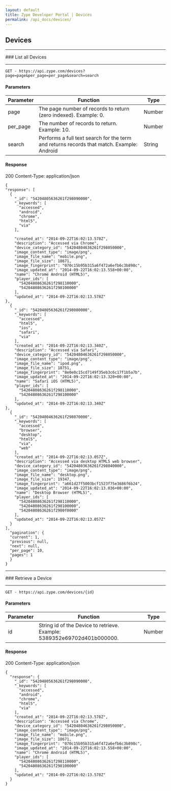 ```yaml
---
layout: default
title: Zype Developer Portal | Devices
permalink: /api_docs/devices/
---
```


## Devices
<hr>
### List all Devices
<hr>
<pre><code>GET - https://api.zype.com/devices?page=page&per_page=per_page&search=search
</code></pre>

#### Parameters

Parameter | Function | Type
--------- | -------- | ----
page | The page number of records to return (zero indexed). Example: 0. | Number
per_page | The number of records to return. Example: 10. | Number
search | Performs a full text search for the term and returns records that match. Example: Android | String

#### Response
200
Content-Type: application/json

<pre><code>{
"response": [
  {
    "&#95;id": "54204805636261f298090000",
    "&#95;keywords": [
      "accessed",
      "android",
      "chrome",
      "html5",
      "via"
    ],

    "created_at": "2014-09-22T16:02:13.578Z",
    "description": "Accessed via Chrome",
    "device_category_id": "54204804636261f298050000",
    "image_content_type": "image/png",
    "image_file_name": "mobile.png",
    "image_file_size": 18671,
    "image_fingerprint": "070c15b95b315a6f472a6efb6c3b898c",
    "image_updated_at": "2014-09-22T16:02:13.558+00:00",
    "name": "Chrome Android (HTML5)",
    "player_ids": [
      "54204808636261f298110000",
      "54204808636261f298100000"
    ],
    "updated_at": "2014-09-22T16:02:13.578Z"
},
  {
    "&#95;id": "54204805636261f298080000",
    "&#95;keywords": [
      "accessed",
      "html5",
      "ios",
      "safari",
      "via"
    ],
    "created_at": "2014-09-22T16:02:13.340Z",
    "description": "Accessed via Safari",
    "device_category_id": "54204804636261f298050000",
    "image_content_type": "image/png",
    "image_file_name": "ipod.png",
    "image_file_size": 18751,
    "image_fingerprint": "8e0e0c15cd7149f35eb3c6c17f1b5a7b",
    "image_updated_at": "2014-09-22T16:02:13.320+00:00",
    "name": "Safari iOS (HTML5)",
    "player_ids": [
      "54204808636261f298110000",
      "54204808636261f298100000"
    ],
    "updated_at": "2014-09-22T16:02:13.340Z"
},
  {
    "&#95;id": "54204804636261f298070000",
    "&#95;keywords": [
      "accessed",
      "browser",
      "desktop",
      "html5",
      "via",
      "web"
    ],
    "created_at": "2014-09-22T16:02:13.057Z",
    "description": "Accessed via desktop HTML5 web browser",
    "device_category_id": "54204803636261f298040000",
    "image_content_type": "image/png",
    "image_file_name": "desktop.png",
    "image_file_size": 19347,
    "image_fingerprint": "a661d27f5003bcf1523f75e3686f6b24",
    "image_updated_at": "2014-09-22T16:02:13.036+00:00",
    "name": "Desktop Browser (HTML5)",
    "player_ids": [
      "54204808636261f298110000",
      "54204808636261f298100000",
      "54204808636261f2980f0000"
    ],
    "updated_at": "2014-09-22T16:02:13.057Z"
  }
],
  "pagination": {
  "current": 1,
  "previous": null,
  "next": null,
  "per_page": 10,
  "pages": 1
  }
}
</code></pre>

<hr>
### Retrieve a Device
<hr>

<pre><code>GET - https://api.zype.com/devices/{id}
</code></pre>

#### Parameters

Parameter | Function | Type
--------- | -------- | ----
id | String id of the Device to retrieve. Example: 5389352e69702d401b000000. | Number

#### Response
200
Content-Type: application/json

<pre><code>{
  "response": {
    "&#95;id": "54204805636261f298090000",
    "&#95;keywords": [
      "accessed",
      "android",
      "chrome",
      "html5",
      "via"
    ],
    "created_at": "2014-09-22T16:02:13.578Z",
    "description": "Accessed via Chrome",
    "device_category_id": "54204804636261f298050000",
    "image_content_type": "image/png",
    "image_file_name": "mobile.png",
    "image_file_size": 18671,
    "image_fingerprint": "070c15b95b315a6f472a6efb6c3b898c",
    "image_updated_at": "2014-09-22T16:02:13.558+00:00",
    "name": "Chrome Android (HTML5)",
    "player_ids": [
      "54204808636261f298110000",
      "54204808636261f298100000"
    ],
    "updated_at": "2014-09-22T16:02:13.578Z"
  }
}
</code></pre>
